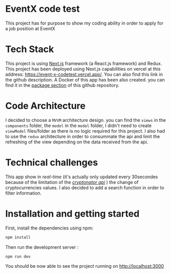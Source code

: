 # EventX code test

This project has for purpose to show my coding ability in order to apply for a job position at EventX

# Tech Stack

This project is using [Next.js](https://nextjs.org/) framework (a React.js framework) and Redux.
This project has been deployed using Next.js capabilities on vercel at this address: https://event-x-codetest.vercel.app/. You can also find this link in the github description.
A Docker of this app has been also created. you can find it in the [package section](https://github.com/users/merche-o/packages/container/package/event-x-codetest) of this github repository.

# Code Architecture
I decided to choose a `MVVM` architecture design. you can find the `views` in the `components` folder, the `model` in the `model` folder, I didn't need to create `viewModel` files/folder as there is no logic required for this project.
I also had to use the `redux` architecture in order to consummate the api and limit the refreshing of the view depending on the data received from the api.

# Technical challenges

This app show in *real-time* (it's actually only updated every 30secondes because of the limitation of the [*cryptonator api*](https://www.cryptonator.com/api/) ) the change of cryptocurrencies values.
I also decided to add a search function in order to filter information.

# Installation and getting started

First, install the dependencies using npm:

```bash
npm install
```
Then run the development server :
```bash
npm run dev
```

You should be now able to see the project running on [http://localhost:3000](http://localhost:3000)
